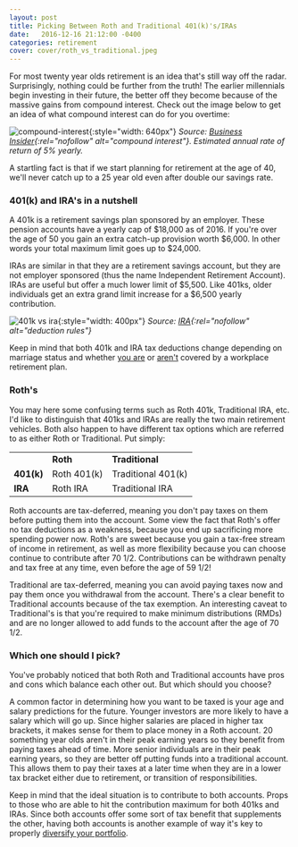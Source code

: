 ```yaml
---
layout: post
title: Picking Between Roth and Traditional 401(k)'s/IRAs
date:   2016-12-16 21:12:00 -0400
categories: retirement
cover: cover/roth_vs_traditional.jpeg
---
```

For most twenty year olds retirement is an idea that's still way off the radar. Surprisingly, nothing could be further from the truth! The earlier millennials begin investing in their future, the better off they become because of the massive gains from compound interest. Check out the image below to get an idea of what compound interest can do for you overtime: 

![compound-interest](/assets/blog/compound_interest_1.png){:style="width: 640px"}
*Source: [Business Insider](http://www.businessinsider.com/compound-interest-and-young-people-2015-4){:rel="nofollow" alt="compound interest"}. Estimated annual rate of return of 5% yearly.*

A startling fact is that if we start planning for retirement at the age of 40, we'll never catch up to a 25 year old even after double our savings rate.

### 401(k) and IRA's in a nutshell
A 401k is a retirement savings plan sponsored by an employer. These pension accounts have a yearly cap of $18,000 as of 2016. If you're over the age of 50 you gain an extra catch-up provision worth $6,000. In other words your total maximum limit goes up to $24,000.

IRAs are similar in that they are a retirement savings account, but they are not employer sponsored (thus the name Independent Retirement Account). IRAs are useful but offer a much lower limit of $5,500. Like 401ks, older individuals get an extra grand limit increase for a $6,500 yearly contribution.

![401k vs ira](/assets/blog/401k_ira.png){:style="width: 400px"}
*Source: [IRA](https://www.irs.gov/retirement-plans/plan-participant-employee/2016-ira-contribution-and-deduction-limits-effect-of-modified-agi-on-deductible-contributions-if-you-are-covered-by-a-retirement-plan-at-work){:rel="nofollow" alt="deduction rules"}*

Keep in mind that both 401k and IRA tax deductions change depending on marriage status and whether [you are](https://www.irs.gov/retirement-plans/2017-ira-deduction-limits-effect-of-modified-agi-on-deduction-if-you-are-covered-by-a-retirement-plan-at-work) or [aren't](https://www.irs.gov/retirement-plans/2017-ira-deduction-limits-effect-of-modified-agi-on-deduction-if-you-are-not-covered-by-a-retirement-plan-at-work) covered by a workplace retirement plan.

### Roth's
You may here some confusing terms such as Roth 401k, Traditional IRA, etc. I'd like to distinguish that 401ks and IRAs are really the two main retirement vehicles. Both also happen to have different tax options which are referred to as either Roth or Traditional. Put simply:

<table>
  <tbody>
    <tr>
      <td></td>
      <td><b>Roth</b></td>
      <td><b>Traditional</b></td>
    </tr>
    <tr>
      <td><b>401(k)</b></td>
      <td>Roth 401(k)</td>
      <td>Traditional 401(k)</td>
    </tr>
    <tr>
      <td><b>IRA</b></td>
      <td>Roth IRA</td>
      <td>Traditional IRA</td>
    </tr>
  </tbody>
</table>

Roth accounts are tax-deferred, meaning you don't pay taxes on them before putting them into the account. Some view the fact that Roth's offer no tax deductions as a weakness, because you end up sacrificing more spending power now. Roth's are sweet because you gain a tax-free stream of income in retirement, as well as more flexibility because you can choose continue to contribute after 70 1/2. Contributions can be withdrawn penalty and tax free at any time, even before the age of 59 1/2!

Traditional are tax-deferred, meaning you can avoid paying taxes now and pay them once you withdrawal from the account. There's a clear benefit to Traditional accounts because of the tax exemption. An interesting caveat to Traditional's is that you're required to make minimum distributions (RMDs) and are no longer allowed to add funds to the account after the age of 70 1/2.

### Which one should I pick?
You've probably noticed that both Roth and Traditional accounts have pros and cons which balance each other out. But which should you choose?

A common factor in determining how you want to be taxed is your age and salary predictions for the future. Younger investors are more likely to have a salary which will go up. Since higher salaries are placed in higher tax brackets, it makes sense for them to place money in a Roth account. 20 something year olds aren't in their peak earning years so they benefit from paying taxes ahead of time. More senior individuals are in their peak earning years, so they are better off putting funds into a traditional account. This allows them to pay their taxes at a later time when they are in a lower tax bracket either due to retirement, or transition of responsibilities.

Keep in mind that the ideal situation is to contribute to both accounts. Props to those who are able to hit the contribution maximum for both 401ks and IRAs. Since both accounts offer some sort of tax benefit that supplements the other, having both accounts is another example of way it's key to properly [diversify your portfolio](http://brunchbucks.com/investing/2016/11/21/diversifying-your-portfolio.html).
